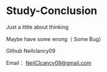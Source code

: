 # Study-Conclusion
Just a little about thinking

Maybe have some wrong（  Some Bug）

Github Neilclancy09

Email： NeilClcancy09@gmail.com 

